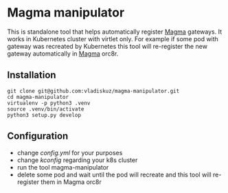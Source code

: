 # Magma manipulator
This is standalone tool that helps automatically register [Magma](https://github.com/facebookincubator/magma) gateways.
It works in Kubernetes cluster with virtlet only.
For example if some pod with gateway was recreated by Kubernetes this tool
will re-register the new gateway automatically in [Magma](https://github.com/facebookincubator/magma) orc8r.

## Installation
```
git clone git@github.com:vladiskuz/magma-manipulator.git
cd magma-manipulator
virtualenv -p python3 .venv
source .venv/bin/activate
python3 setup.py develop
```

## Configuration
* change *config.yml* for your purposes
* change *kconfig* regarding your k8s cluster
* run the tool magma-manipulator
* delete some pod and wait until the pod will recreate and this tool will re-register them in Magma orc8r

